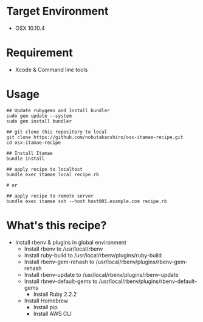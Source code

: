 
# Target Environment

- OSX 10.10.4

# Requirement

- Xcode & Command line tools

# Usage

```
## Update rubygems and Install bundler
sudo gem update --system
sudo gem install bundler

## git clone this repository to local
git clone https://github.com/nobutakaoshiro/osx-itamae-recipe.git
cd osx-itamae-recipe

## Install Itamae
bundle install

## apply recipe to localhost
bundle exec itamae local recipe.rb

# or

## apply recipe to remote server
bundle exec itamae ssh --host host001.example.com recipe.rb
```

# What's this recipe?

- Install rbenv & plugins in global environment
	- Install rbenv to /usr/local/rbenv
	- Install ruby-build to /usr/local/rbenv/plugins/ruby-build
	- Install rbenv-gem-rehash to /usr/local/rbenv/plugins/rbenv-gem-rehash
	- Install rbenv-update to /usr/local/rbenv/plugins/rbenv-update
  - Install rbnev-default-gems to /usr/local/rbenv/plugins/rbenv-default-gems
	- Install Ruby 2.2.2
  - Install Homebrew
	- Install pip
	- Install AWS CLI
